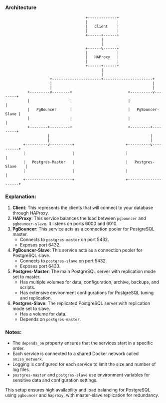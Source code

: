 ### Architecture

```plaintext
                                    +-------------+
                                    |             |
                                    |   Client    |
                                    |             |
                                    +------+------+ 
                                           |
                                           |
                                    +------v------+
                                    |             |
                                    |   HAProxy   |
                                    |             |
                                    +------+------+
                                           |
                                           |
                    +----------------------+----------------------+
                    |                                             |
                    |                                             |
          +---------v--------+                         +----------v--------+
          |                  |                         |                   |
          |   PgBouncer      |                         |   PgBouncer-Slave |
          |                  |                         |                   |
          +--------+---------+                         +---------+---------+
                   |                                             |
                   |                                             |
        +----------v----------+                       +----------v----------+
        |                     |                       |                     |
        |   Postgres-Master   |                       |   Postgres-Slave    |
        |                     |                       |                     |
        +---------------------+                       +---------------------+
```

### Explanation:

1. **Client**: This represents the clients that will connect to your database through HAProxy.
2. **HAProxy**: This service balances the load between `pgbouncer` and `pgbouncer-slave`. It listens on ports 6000 and 6010.
3. **PgBouncer**: This service acts as a connection pooler for PostgreSQL master.
   - Connects to `postgres-master` on port 5432.
   - Exposes port 6432.
4. **PgBouncer-Slave**: This service acts as a connection pooler for PostgreSQL slave.
   - Connects to `postgres-slave` on port 5432.
   - Exposes port 6433.
5. **Postgres-Master**: The main PostgreSQL server with replication mode set to master.
   - Has multiple volumes for data, configuration, archive, backups, and scripts.
   - Has extensive environment configurations for PostgreSQL tuning and replication.
6. **Postgres-Slave**: The replicated PostgreSQL server with replication mode set to slave.
   - Has a volume for data.
   - Depends on `postgres-master`.

### Notes:
- The `depends_on` property ensures that the services start in a specific order.
- Each service is connected to a shared Docker network called `anisa_network`.
- Logging is configured for each service to limit the size and number of log files.
- `postgres-master` and `postgres-slave` use environment variables for sensitive data and configuration settings.

This setup ensures high availability and load balancing for PostgreSQL using `pgbouncer` and `haproxy`, with master-slave replication for redundancy.